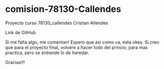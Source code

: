 # comision-78130-Callendes
Proyecto curso 78130_callendes
Cristian Allendes
 
Link de GitHub

 
Si me falta algo, me comentan!
Espero que asi como va, esta okey.
Si creo que para el proyecto final, volvere a hacer todo del princio, para mas practica, pero se entiende lo de heredar.
 
Gracias!!!
